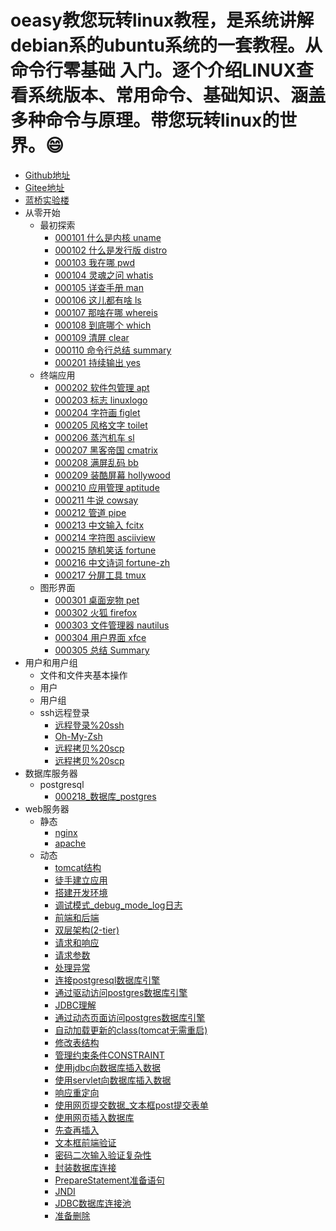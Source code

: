 # oeasy教您玩转linux教程，是系统讲解debian系的ubuntu系统的一套教程。从命令行零基础 入门。逐个介绍LINUX查看系统版本、常用命令、基础知识、涵盖多种命令与原理。带您玩转linux的世界。😄

- [Github地址](https://github.com/overmind1980/oeasylinux)
- [Gitee地址](https://gitee.com/overmind1980/oeasylinux)
- [蓝桥实验楼](https://www.lanqiao.cn/courses/2712)
- 从零开始
    - 最初探索
        - [000101 什么是内核 uname](./md/01-45529-000101%20什么是内核%20uname.sy.md)
        - [000102 什么是发行版 distro](./md/02-45530-000102%20什么是发行版%20distro.sy.md)
        - [000103 我在哪 pwd](./md/03-45531-000103%20我在哪%20pwd.sy.md)
        - [000104 灵魂之问 whatis](./md/04-45532-000104%20灵魂之问%20whatis.sy.md)
        - [000105 详查手册 man](./md/05-45533-000105%20详查手册%20man.sy.md)
        - [000106 这儿都有啥 ls](./md/06-45534-000106%20这儿都有啥%20ls.sy.md)
        - [000107 那啥在哪 whereis](./md/07-45535-000107%20那啥在哪%20whereis.sy.md)
        - [000108 到底哪个 which](./md/08-45536-000108%20到底哪个%20which.sy.md)
        - [000109 清屏 clear](./md/09-45537-000109%20清屏%20clear.sy.md)
        - [000110 命令行总结 summary](./md/10-48362-000110%20命令行总结%20summary.sy.md)
        - [000201 持续输出 yes](./md/11-45538-000201%20持续输出%20yes.sy.md)
    - 终端应用
        - [000202 软件包管理 apt](./md/12-45541-000202%20软件包管理%20apt.sy.md)
        - [000203 标志 linuxlogo](./md/13-45542-000203%20标志%20linuxlogo.sy.md)
        - [000204 字符画 figlet](./md/14-45568-000204%20字符画%20figlet.sy.md)
        - [000205 风格文字 toilet](./md/15-45569-000205%20风格文字%20toilet.sy.md)
        - [000206 蒸汽机车 sl](./md/16-45571-000206%20蒸汽机车%20sl.sy.md)
        - [000207 黑客帝国 cmatrix](./md/17-45574-000207%20黑客帝国%20cmatrix.sy.md)
        - [000208 满屏乱码 bb](./md/18-45572-000208%20满屏乱码%20bb.sy.md)
        - [000209 装酷屏幕 hollywood](./md/19-45570-000209%20装酷屏幕%20hollywood.sy.md)
        - [000210 应用管理 aptitude](./md/20-45581-000210%20应用管理%20aptitude.sy.md)
        - [000211 牛说 cowsay](./md/21-45575-000211%20牛说%20cowsay.sy.md)
        - [000212 管道 pipe](./md/22-45578-000212%20管道%20pipe.sy.md)
        - [000213 中文输入 fcitx](./md/23-45576-000213%20中文输入%20fcitx.sy.md)
        - [000214 字符图 asciiview](./md/24-48588-000214%20字符图%20asciiview.sy.md)
        - [000215 随机笑话 fortune](./md/25-48590-000215%20随机笑话%20fortune.sy.md)
        - [000216 中文诗词 fortune-zh](./md/26-45580-000216%20中文诗词%20fortune-zh.sy.md)
        - [000217 分屏工具 tmux](./md/27-209842-000217%20分屏工具%20tmux.sy.md)
    - 图形界面
        - [000301 桌面宠物 pet](./md/28-45583-000301%20桌面宠物%20pet.sy.md)
        - [000302 火狐 firefox](./md/29-45586-000302%20火狐%20firefox.sy.md)
        - [000303 文件管理器 nautilus](./md/30-45587-000303%20文件管理器%20nautilus.sy.md)
        - [000304 用户界面 xfce](./md/31-45579-000304%20用户界面%20xfce.sy.md)
        - [000305 总结 Summary](./md/32-45566-000305%20总结%20Summary.sy.md)
- 用户和用户组
    - 文件和文件夹基本操作
    - 用户
    - 用户组
    - ssh远程登录
        - [远程登录%20ssh](./md/370-210191-000223%20远程登录%20ssh.sy.md)
        - [Oh-My-Zsh](./md/380-250350-000223%20Oh-My-Zsh.sy.md)
        - [远程拷贝%20scp](./md/360-210190-000222%20远程拷贝%20scp.sy.md)
        - [远程拷贝%20scp](./md/360-210190-000222%20远程拷贝%20scp.sy.md)
- 数据库服务器
    - postgresql
        - [000218_数据库_postgres](./md/33-199464-000218_数据库_postgres.sy.md)
- web服务器
    - 静态
        - [nginx](./md/34-192426-nginx.sy.md)
        - [apache](./md/35-260422-apache.sy.md)
    -  动态
        - [tomcat结构](./md/37-260421-tomcat结构.sy.md)
        - [徒手建立应用](./md/38-526680-徒手建立应用.sy.md)
        - [搭建开发环境](./md/39-260423-搭建开发环境.sy.md)
        - [调试模式_debug_mode_log日志](./md/40-265117-调试模式_debug_mode_log日志.sy.md)
        - [前端和后端](./md/41-261125-前端和后端.sy.md)
        - [双层架构(2-tier)](./md/42-485593-双层架构(2-tier).sy.md)
        - [请求和响应](./md/43-485612-请求和响应.sy.md)
        - [请求参数](./md/44-495450-请求参数.sy.md)
        - [处理异常](./md/45-498649-处理异常.sy.md)
        - [连接postgresql数据库引擎](./md/46-200308-连接postgresql数据库引擎.sy.md)
        - [通过驱动访问postgres数据库引擎](./md/47-527010-通过驱动访问postgres数据库引擎.sy.md)
        - [JDBC理解](./md/48-527011-JDBC理解.sy.md)
        - [通过动态页面访问postgres数据库引擎](./md/49-263205-通过动态页面访问postgres数据库引擎.sy.md)
        - [自动加载更新的class(tomcat无需重启)](./md/50-263206-自动加载更新的class(tomcat无需重启).sy.md)
        - [修改表结构](./md/51-263207-修改表结构.sy.md)
        - [管理约束条件CONSTRAINT](./md/52-265977-管理约束条件CONSTRAINT.sy.md)
        - [使用jdbc向数据库插入数据](./md/53-527013-使用jdbc向数据库插入数据.sy.md)
        - [使用servlet向数据库插入数据](./md/54-527012-使用servlet向数据库插入数据.sy.md)
        - [响应重定向](./md/55-527130-响应重定向.sy.md)
        - [使用网页提交数据_文本框post提交表单](./md/56-264932-使用网页提交数据_文本框post提交表单.sy.md)
        - [使用网页插入数据库](./md/57-266982-使用网页插入数据库.sy.md)
        - [先查再插入](./md/58-263308-先查再插入.sy.md)
        - [文本框前端验证](./md/59-271131-文本框前端验证.sy.md)
        - [密码二次输入验证复杂性](./md/60-263208-密码二次输入验证复杂性.sy.md)
        - [封装数据库连接](./md/61-483456-封装数据库连接.sy.md)
        - [PrepareStatement准备语句](./md/62-483477-PrepareStatement准备语句.sy.md)
        - [JNDI](./md/63-484450-JNDI.sy.md)
        - [JDBC数据库连接池](./md/64-485586-JDBC数据库连接池.sy.md)
        - [准备删除](./md/65-497989-准备删除.sy.md)
